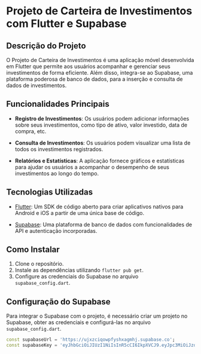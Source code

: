 # Projeto de Carteira de Investimentos com Flutter e Supabase

## Descrição do Projeto

O Projeto de Carteira de Investimentos é uma aplicação móvel desenvolvida em Flutter que permite aos usuários acompanhar e gerenciar seus investimentos de forma eficiente. Além disso, integra-se ao Supabase, uma plataforma poderosa de banco de dados, para a inserção e consulta de dados de investimentos.

## Funcionalidades Principais

- **Registro de Investimentos**: Os usuários podem adicionar informações sobre seus investimentos, como tipo de ativo, valor investido, data de compra, etc.

- **Consulta de Investimentos**: Os usuários podem visualizar uma lista de todos os investimentos registrados.

- **Relatórios e Estatísticas**: A aplicação fornece gráficos e estatísticas para ajudar os usuários a acompanhar o desempenho de seus investimentos ao longo do tempo.

## Tecnologias Utilizadas

- [Flutter](https://flutter.dev/): Um SDK de código aberto para criar aplicativos nativos para Android e iOS a partir de uma única base de código.

- [Supabase](https://supabase.io/): Uma plataforma de banco de dados com funcionalidades de API e autenticação incorporadas.

## Como Instalar

1. Clone o repositório.
2. Instale as dependências utilizando `flutter pub get`.
3. Configure as credenciais do Supabase no arquivo `supabase_config.dart`.

## Configuração do Supabase

Para integrar o Supabase com o projeto, é necessário criar um projeto no Supabase, obter as credenciais e configurá-las no arquivo `supabase_config.dart`.

```dart
const supabaseUrl = 'https://ujxzciqowpfyshxagmhj.supabase.co';
const supabaseKey = 'eyJhbGciOiJIUzI1NiIsInR5cCI6IkpXVCJ9.eyJpc3MiOiJzdXBhYmFzZSIsInJlZiI6InVqeHpjaXFvd3BmeXNoeGFnbWhqIiwicm9sZSI6ImFub24iLCJpYXQiOjE2OTU5MzU3NDMsImV4cCI6MjAxMTUxMTc0M30.T6WJogufEcRVE5Zwsl1nYakrCJfXeQr91OtR2BD-4Uw';
